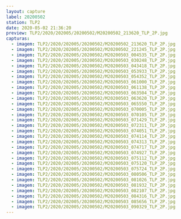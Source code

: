 ```yaml
---
layout: capture
label: 20200502
station: TLP2
date: 2020-05-02 21:36:20
preview: TLP2/2020/202005/20200502/M20200502_213620_TLP_2P.jpg
capturas:
  - imagem: TLP2/2020/202005/20200502/M20200502_213620_TLP_2P.jpg
  - imagem: TLP2/2020/202005/20200502/M20200502_221245_TLP_2P.jpg
  - imagem: TLP2/2020/202005/20200502/M20200503_004535_TLP_2P.jpg
  - imagem: TLP2/2020/202005/20200502/M20200503_030248_TLP_2P.jpg
  - imagem: TLP2/2020/202005/20200502/M20200503_043418_TLP_2P.jpg
  - imagem: TLP2/2020/202005/20200502/M20200503_053933_TLP_2P.jpg
  - imagem: TLP2/2020/202005/20200502/M20200503_054352_TLP_2P.jpg
  - imagem: TLP2/2020/202005/20200502/M20200503_061000_TLP_2P.jpg
  - imagem: TLP2/2020/202005/20200502/M20200503_061138_TLP_2P.jpg
  - imagem: TLP2/2020/202005/20200502/M20200503_063504_TLP_2P.jpg
  - imagem: TLP2/2020/202005/20200502/M20200503_063620_TLP_2P.jpg
  - imagem: TLP2/2020/202005/20200502/M20200503_065550_TLP_2P.jpg
  - imagem: TLP2/2020/202005/20200502/M20200503_070005_TLP_2P.jpg
  - imagem: TLP2/2020/202005/20200502/M20200503_070105_TLP_2P.jpg
  - imagem: TLP2/2020/202005/20200502/M20200503_071429_TLP_2P.jpg
  - imagem: TLP2/2020/202005/20200502/M20200503_072311_TLP_2P.jpg
  - imagem: TLP2/2020/202005/20200502/M20200503_074051_TLP_2P.jpg
  - imagem: TLP2/2020/202005/20200502/M20200503_074114_TLP_2P.jpg
  - imagem: TLP2/2020/202005/20200502/M20200503_074313_TLP_2P.jpg
  - imagem: TLP2/2020/202005/20200502/M20200503_074717_TLP_2P.jpg
  - imagem: TLP2/2020/202005/20200502/M20200503_074927_TLP_2P.jpg
  - imagem: TLP2/2020/202005/20200502/M20200503_075112_TLP_2P.jpg
  - imagem: TLP2/2020/202005/20200502/M20200503_075120_TLP_2P.jpg
  - imagem: TLP2/2020/202005/20200502/M20200503_075724_TLP_2P.jpg
  - imagem: TLP2/2020/202005/20200502/M20200503_080506_TLP_2P.jpg
  - imagem: TLP2/2020/202005/20200502/M20200503_081026_TLP_2P.jpg
  - imagem: TLP2/2020/202005/20200502/M20200503_081932_TLP_2P.jpg
  - imagem: TLP2/2020/202005/20200502/M20200503_082107_TLP_2P.jpg
  - imagem: TLP2/2020/202005/20200502/M20200503_084316_TLP_2P.jpg
  - imagem: TLP2/2020/202005/20200502/M20200503_085656_TLP_2P.jpg
  - imagem: TLP2/2020/202005/20200502/M20200503_090329_TLP_2P.jpg
---
```

